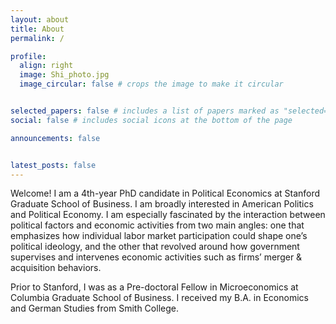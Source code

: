 ```yaml
---
layout: about
title: About
permalink: /

profile:
  align: right
  image: Shi_photo.jpg
  image_circular: false # crops the image to make it circular


selected_papers: false # includes a list of papers marked as "selected={true}"
social: false # includes social icons at the bottom of the page

announcements: false


latest_posts: false
---
```


Welcome! I am a 4th-year PhD candidate in Political Economics at Stanford Graduate School of Business. I am broadly interested in American Politics and Political Economy. I am especially fascinated by the interaction between political factors and economic activities from two main angles: one that emphasizes how individual labor market participation could shape one’s political ideology, and the other that revolved around how government supervises and intervenes economic activities such as firms’ merger & acquisition behaviors. 

Prior to Stanford, I was as a Pre-doctoral Fellow in Microeconomics at Columbia Graduate School of Business. I received my B.A. in Economics and German Studies from Smith College.

